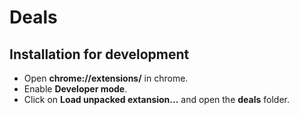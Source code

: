 Deals
=====

Installation for development
------------
* Open **chrome://extensions/** in chrome.
* Enable **Developer mode**.
* Click on **Load unpacked extansion...** and open the **deals** folder.